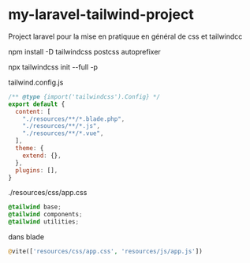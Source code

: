 # my-laravel-tailwind-project
 Project laravel pour la mise en pratiquue en général de css et tailwindcc


npm install -D tailwindcss postcss autoprefixer

npx tailwindcss init --full -p

tailwind.config.js
```js
/** @type {import('tailwindcss').Config} */
export default {
  content: [
    "./resources/**/*.blade.php",
    "./resources/**/*.js",
    "./resources/**/*.vue",
  ],
  theme: {
    extend: {},
  },
  plugins: [],
}
```

./resources/css/app.css
```css
@tailwind base;
@tailwind components;
@tailwind utilities;
```

dans blade
```php
@vite(['resources/css/app.css', 'resources/js/app.js'])
```

